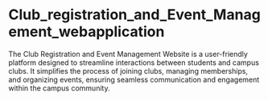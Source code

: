 # Club_registration_and_Event_Management_webapplication
The Club Registration and Event Management Website is a user-friendly platform designed to streamline interactions between students and campus clubs. It simplifies the process of joining clubs, managing memberships, and organizing events, ensuring seamless communication and engagement within the campus community.
